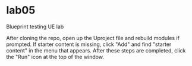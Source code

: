 # lab05
Blueprint testing UE lab

After cloning the repo, open up the Uproject file and rebuild modules if prompted.
If starter content is missing, click "Add" and find "starter content" in the menu that appears.
After these steps are completed, click the "Run" icon at the top of the window.
